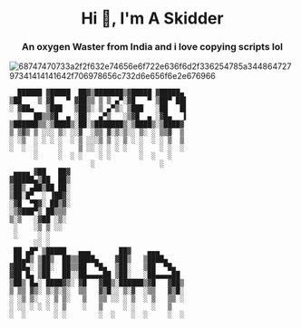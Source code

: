 <h1 align="center">Hi 👋, I'm A Skidder</h1>
<h3 align="center">An oxygen Waster from India and i love copying scripts lol </h3>

![68747470733a2f2f632e74656e6f722e636f6d2f336254785a34486472797341414141642f706978656c732d6e656f6e2e676966](https://user-images.githubusercontent.com/119114162/224566056-523fecd3-e584-449b-b4a9-f2f8b9d4dbb6.gif)
```
  ██████ ▓█████  ██▓▒███████▒▓█████ ▓█████▄    
▒██    ▒ ▓█   ▀ ▓██▒▒ ▒ ▒ ▄▀░▓█   ▀ ▒██▀ ██▌   
░ ▓██▄   ▒███   ▒██▒░ ▒ ▄▀▒░ ▒███   ░██   █▌   
  ▒   ██▒▒▓█  ▄ ░██░  ▄▀▒   ░▒▓█  ▄ ░▓█▄   ▌   
▒██████▒▒░▒████▒░██░▒███████▒░▒████▒░▒████▓    
▒ ▒▓▒ ▒ ░░░ ▒░ ░░▓  ░▒▒ ▓░▒░▒░░ ▒░ ░ ▒▒▓  ▒    
░ ░▒  ░ ░ ░ ░  ░ ▒ ░░░▒ ▒ ░ ▒ ░ ░  ░ ░ ▒  ▒    
░  ░  ░     ░    ▒ ░░ ░ ░ ░ ░   ░    ░ ░  ░    
      ░     ░  ░ ░    ░ ░       ░  ░   ░       
                    ░                ░         
 ▄▄▄▄ ▓██   ██▓                                
▓█████▄▒██  ██▒                                
▒██▒ ▄██▒██ ██░                                
▒██░█▀  ░ ▐██▓░                                
░▓█  ▀█▓░ ██▒▓░                                
░▒▓███▀▒ ██▒▒▒                                 
▒░▒   ░▓██ ░▒░                                 
 ░    ░▒ ▒ ░░                                  
 ░     ░ ░                                     
      ░░ ░                                     
 ██ ▄█▀ ▒█████   ▄▄▄       ██▓    ▄▄▄          
 ██▄█▒ ▒██▒  ██▒▒████▄    ▓██▒   ▒████▄        
▓███▄░ ▒██░  ██▒▒██  ▀█▄  ▒██░   ▒██  ▀█▄      
▓██ █▄ ▒██   ██░░██▄▄▄▄██ ▒██░   ░██▄▄▄▄██     
▒██▒ █▄░ ████▓▒░ ▓█   ▓██▒░██████▒▓█   ▓██▒    
▒ ▒▒ ▓▒░ ▒░▒░▒░  ▒▒   ▓▒█░░ ▒░▓  ░▒▒   ▓▒█░    
░ ░▒ ▒░  ░ ▒ ▒░   ▒   ▒▒ ░░ ░ ▒  ░ ▒   ▒▒ ░    
░ ░░ ░ ░ ░ ░ ▒    ░   ▒     ░ ░    ░   ▒       
░  ░       ░ ░        ░  ░    ░  ░     ░  ░    

```
